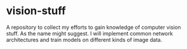 # vision-stuff

A repository to collect my efforts to gain knowledge of computer vision stuff. As the name might suggest.
I will implement common network architectures and train models on different kinds of image data.

